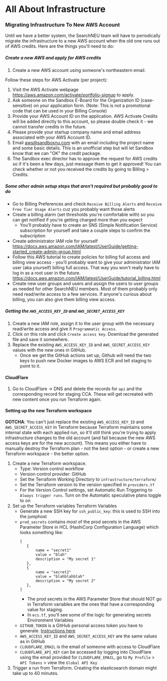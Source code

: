 # All About Infrastructure

### Migrating Infrastructure To New AWS Account

Until we have a better system, the SearchNEU team will have to periodically migrate the infrastructure to a new AWS account when the old one runs out of AWS credits. Here are the things you'll need to do:

##### Create a new AWS and apply for AWS credits

1. Create a new AWS account using someone's northeastern email.

Follow these steps for AWS Activate (per project):

1.  Visit the AWS Activate webpage https://aws.amazon.com/activate/portfolio-signup to apply.
2.  Ask someone on the Sandbox E-Board for the Organization ID (case-sensitive) on your application form. (Note: This is not a promotional code that can be used in your Billing Console)
3.  Provide your AWS Account ID on the application. AWS Activate Credits will be added directly to this account, so please double check it - we cannot transfer credits in the future.
4.  Please provide your startup company name and email address associated with your AWS Account ID.
5.  Email aws@sandboxnu.com with an email including the project name and some basic details. This is an unofficial step but will let Sandbox know that we can "OK" the credit package.
6.  The Sandbox exec director has to approve the request for AWS credits so if it's been a few days, just message them to get it approved! You can check whether or not you received the credits by going to Billing > Credits.

##### Some other admin setup steps that aren't required but probably good to do

- Go to Billing Preferences and check `Receive Billing Alerts` and `Receive Free Tier Usage Alerts` cuz you probably want those alerts
- Create a billing alarm (set thresholds you're comfortable with) so you can get notified if you're getting charged more than you expect
  - You'll probably have to create an SNS (Simple Notification Service) subscription for yourself and take a couple steps to confirm the subscription
- Create administrator IAM role for yourself https://docs.aws.amazon.com/IAM/latest/UserGuide/getting-started_create-admin-group.html
- Follow this AWS tutorial to create policies for billing full access and billing view access - you'll probably want to give your administrator IAM user (aka yourself) billing full access. That way you won't really have to log in as a root user in the future. https://docs.aws.amazon.com/IAM/latest/UserGuide/tutorial_billing.html
- Create new user groups and users and assign the users to user groups as needed for other SearchNEU members. Most of them probably only need read/write access to a few services. If anyone's curious about billing, you can also give them billing view access.

##### Getting the `AWS_ACCESS_KEY_ID` and `AWS_SECRET_ACCESS_KEY`

1. Create a new IAM role, assign it to the user group with the necessary read/write access and give it `Programmatic Access`.
2. Click on this role and click `Create access key`. Download the generated file and save it somewhere.
3. Replace the existing `AWS_ACCESS_KEY_ID` and `AWS_SECRET_ACCESS_KEY` values with the new ones in GitHub.
   - Once we get the GitHub actions set up, Github will need the two keys to push new Docker images to AWS ECR and tell staging to point to it.

#### CloudFlare

1. Go to CloudFlare -> DNS and delete the records for `api` and the corresponding record for staging CCA. These will get recreated with new content once you run Terraform again.

#### Setting up the new Terraform workspace

**GOTCHA**: You can't just replace the existing `AWS_ACCESS_KEY_ID` and `AWS_SECRET_ACCESS_KEY` in Terraform because Terraform maintains some internal state with each applied run, so it'll still think you're trying to apply infrastructure changes to the old account (and fail because the new AWS access keys are for the new account). This means you either have to manually destroy the Terraform plan - not the best option - or create a new Terraform workspace - the better option.

1. Create a new Terraform workspace.
   - Type: Version control workflow
   - Version control provider: GitHub
   - Set the Terraform Working Directory to `infrastructure/terraform/`
   - Set the Terraform version to the version specified in `providers.tf`
   - For the Version Control settings, set Automatic Run Triggering to `Always trigger runs`. Turn on the Automatic speculative plans toggle to on
2. Set up the Terraform variables
   Terraform Variables
   - Generate a new SSH key for `ssh_public_key`: this is used to SSH into the jumphost
   - `prod_secrets` contains _most_ of the prod secrets in the AWS Parameter Store in HCL (HashiCorp Configuration Language) which looks something like:
     ```
     [
        {
            name = "secret1"
            value = "blah"
            description = "My secret 1"
        },
        {
            name = "secret2"
            value = "blahblahblah"
            description = "My secret 2"
        },
     ]
     ```
     - The prod secrets in the AWS Parameter Store that should NOT go in Terraform variables are the ones that have a corresponding value for staging.
     - In `ecs.tf`, you'll see some of the logic for generating secrets
       Environment Variables
   - `GITHUB_TOKEN` is a GitHub personal access token you have to generate. [Instructions here](https://docs.github.com/en/github/authenticating-to-github/keeping-your-account-and-data-secure/creating-a-personal-access-token)
   - `AWS_ACCESS_KEY_ID` and `AWS_SECRET_ACCESS_KEY` are the same values as in GitHub
   - `CLOUDFLARE_EMAIL` is the email of someone with access to CloudFlare
   - `CLOUDFLARE_API_KEY` can be accessed by logging into CloudFlare using the email provided for `CLOUDFLARE_EMAIL`, go to `My Profile` > `API Tokens` > view the `Global API Key`
3. Trigger a run from Terraform. Creating the elasticsearch domain might take up to 40 minutes.
